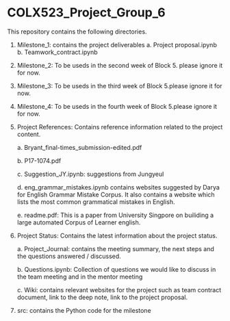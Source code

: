 # COLX523_Project_Group_6

This repository contains the following directories.

1) Milestone_1: contains the project deliverables 
   a. Project proposal.ipynb 
   b. Teamwork_contract.ipynb

2) Milestone_2: To be useds in the second week of Block 5. please ignore it for now.

3) Milestone_3: To be useds in the third week of Block 5.please ignore it for now.

4) Milestone_4: To be useds in the fourth week of Block 5.please ignore it for now.

5) Project References: Contains reference information related to the project content.

    a. Bryant_final-times_submission-edited.pdf 
    
    b. P17-1074.pdf
    
    c. Suggestion_JY.ipynb: suggestions from Jungyeul
    
    d. eng_grammar_mistakes.ipynb contains websites suggested by Darya for English Grammar Mistake Corpus. It also contains a website which lists the most common grammatical mistakes in English.
    
    e. readme.pdf: This is a paper from University Singpore on builiding a large automated Corpus of Learner english.
    
6) Project Status: Contains the latest information about the project status.

    a. Project_Journal: contains the meeting summary, the next steps and the questions answered / discussed.

    b. Questions.ipynb: Collection of questions we would like to discuss in the team meeting and in the mentor meeting
    
    c. Wiki: contains relevant websites for the project such as team contract document, link to the deep note, link to the project proposal.
    
  7) src: contains the Python code for the milestone 
